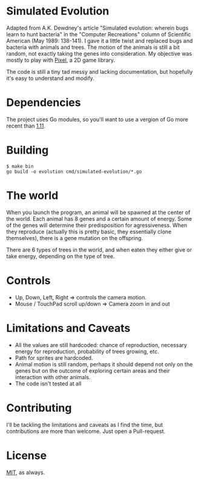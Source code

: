 # Simulated Evolution

Adapted from A.K. Dewdney's article "Simulated evolution: wherein bugs learn to hunt bacteria" in the "Computer Recreations" column of Scientific American (May 1989: 138-141). I gave it a little twist and replaced bugs and bacteria with animals and trees. The motion of the animals is still a bit random, not exactly taking the genes into consideration. My objective was mostly to play with [Pixel](github.com/faiface/pixel), a 2D game library.

The code is still a tiny tad messy and lacking documentation, but hopefully it's easy to understand and modify.

# Dependencies

The project uses Go modules, so you'll want to use a vergion of Go more recent than [1.11](https://blog.golang.org/using-go-modules).

# Building

```
$ make bin
go build -o evolution cmd/simulated-evolution/*.go
```

# The world

When you launch the program, an animal will be spawned at the center of the world. Each animal has 8 genes and a certain amount of energy. Some of the genes will determine their predisposition for agressiveness. When they reproduce (actually this is pretty basic, they essentially clone themselves), there is a gene mutation on the offspring.

There are 6 types of trees in the world, and when eaten they either give or take energy, depending on the type of tree.

# Controls

- Up, Down, Left, Right => controls the camera motion.
- Mouse / TouchPad scroll up/down => Camera zoom in and out

# Limitations and Caveats

- All the values are still hardcoded: chance of reproduction, necessary energy for reproduction, probability of trees growing, etc.
- Path for sprites are hardcoded.
- Animal motion is still random, perhaps it should depend not only on the genes but on the outcome of exploring certain areas and their interaction with other animals.
- The code isn't tested at all

# Contributing

I'll be tackling the limitations and caveats as I find the time, but contributions are more than welcome. Just open a Pull-request.

# License

[MIT](https://github.com/csixteen/simulated-evolution/blob/master/LICENSE), as always.
